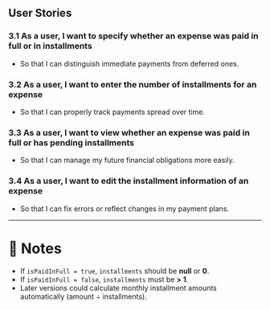 ## User Stories

### 3.1 As a user, I want to specify whether an expense was paid in full or in installments
- So that I can distinguish immediate payments from deferred ones.

### 3.2 As a user, I want to enter the number of installments for an expense
- So that I can properly track payments spread over time.

### 3.3 As a user, I want to view whether an expense was paid in full or has pending installments
- So that I can manage my future financial obligations more easily.

### 3.4 As a user, I want to edit the installment information of an expense
- So that I can fix errors or reflect changes in my payment plans.

---

# 📌 Notes
- If `isPaidInFull = true`, `installments` should be **null** or **0**.
- If `isPaidInFull = false`, `installments` must be **> 1**.
- Later versions could calculate monthly installment amounts automatically (amount ÷ installments).